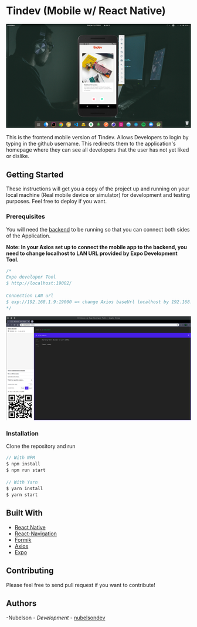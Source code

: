 # Tindev (Mobile w/ React Native)

![Tindev Preview](./thumbnail.png)

This is the frontend mobile version of Tindev. Allows Developers to login by typing in the github username. This redirects them to the application's homepage where they can see all developers that the user has not yet liked or dislike.

## Getting Started

These instructions will get you a copy of the project up and running on your local machine (Real mobile device or simulator) for development and testing purposes. Feel free to deploy if you want.

### Prerequisites

You will need the [backend](https://github.com/nubelsondev/tindev-backend) to be running so that you can connect both sides of the Application.

**Note: In your Axios set up to connect the mobile app to the backend, you need to change localhost to LAN URL provided by Expo Development Tool.**

```javascript
/*
Expo developer Tool
$ http://localhost:19002/

Connection LAN url
$ exp://192.168.1.9:19000 => change Axios baseUrl localhost by 192.168.1.9
*/
```

![Expo Development Tool](./devTool.png)

### Installation

Clone the repository and run

```javascript
// With NPM
$ npm install
$ npm run start

// With Yarn
$ yarn install
$ yarn start
```

## Built With

-   [React Native](https://facebook.github.io/react-native/)
-   [React-Navigation](https://reactnavigation.org/)
-   [Formik](https://jaredpalmer.com/formik)
-   [Axios](https://github.com/axios/axios)
-   [Expo](https://expo.io/)

## Contributing

Please feel free to send pull request if you want to contribute!

## Authors

-Nubelson - _Development_ - [nubelsondev](https://github.com/nubelsondev)

